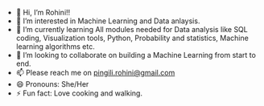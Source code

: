 - 👋 Hi, I’m Rohini!!
- 👀 I’m interested in Machine Learning and Data anlaysis.
- 🌱 I’m currently learning All modules needed for Data analysis like SQL coding, Visualization tools, Python, Probability and statistics, Machine learning algorithms etc. 
- 💞️ I’m looking to collaborate on building a Machine Learning from start to end.
- 📫 Please reach me on pingili.rohini@gmail.com
- 😄 Pronouns: She/Her
- ⚡ Fun fact: Love cooking and walking. 


